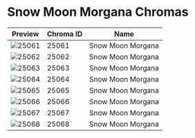 # Snow Moon Morgana Chromas



| Preview | Chroma ID | Name |
|---------|-----------|------|
| ![25061](https://raw.communitydragon.org/latest/plugins/rcp-be-lol-game-data/global/default/v1/champion-chroma-images/25/25061.png) | 25061 | Snow Moon Morgana |
| ![25062](https://raw.communitydragon.org/latest/plugins/rcp-be-lol-game-data/global/default/v1/champion-chroma-images/25/25062.png) | 25062 | Snow Moon Morgana |
| ![25063](https://raw.communitydragon.org/latest/plugins/rcp-be-lol-game-data/global/default/v1/champion-chroma-images/25/25063.png) | 25063 | Snow Moon Morgana |
| ![25064](https://raw.communitydragon.org/latest/plugins/rcp-be-lol-game-data/global/default/v1/champion-chroma-images/25/25064.png) | 25064 | Snow Moon Morgana |
| ![25065](https://raw.communitydragon.org/latest/plugins/rcp-be-lol-game-data/global/default/v1/champion-chroma-images/25/25065.png) | 25065 | Snow Moon Morgana |
| ![25066](https://raw.communitydragon.org/latest/plugins/rcp-be-lol-game-data/global/default/v1/champion-chroma-images/25/25066.png) | 25066 | Snow Moon Morgana |
| ![25067](https://raw.communitydragon.org/latest/plugins/rcp-be-lol-game-data/global/default/v1/champion-chroma-images/25/25067.png) | 25067 | Snow Moon Morgana |
| ![25068](https://raw.communitydragon.org/latest/plugins/rcp-be-lol-game-data/global/default/v1/champion-chroma-images/25/25068.png) | 25068 | Snow Moon Morgana |